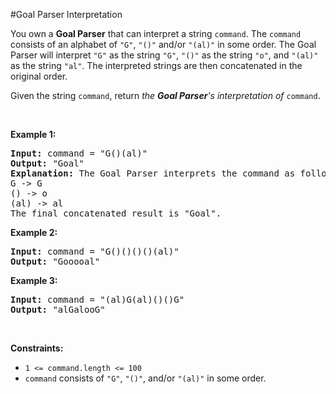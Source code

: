 #Goal Parser Interpretation
<p>You own a <strong>Goal Parser</strong> that can interpret a string <code>command</code>. The <code>command</code> consists of an alphabet of <code>"G"</code>, <code>"()"</code> and/or <code>"(al)"</code> in some order. The Goal Parser will interpret <code>"G"</code> as the string <code>"G"</code>, <code>"()"</code> as the string <code>"o"</code>, and <code>"(al)"</code> as the string <code>"al"</code>. The interpreted strings are then concatenated in the original order.</p>
<p>Given the string <code>command</code>, return <em>the <strong>Goal Parser</strong>'s interpretation of </em><code>command</code>.</p>
<p> </p>
<p><strong class="example">Example 1:</strong></p>
<pre><strong>Input:</strong> command = "G()(al)"
<strong>Output:</strong> "Goal"
<strong>Explanation:</strong> The Goal Parser interprets the command as follows:
G -&gt; G
() -&gt; o
(al) -&gt; al
The final concatenated result is "Goal".
</pre>
<p><strong class="example">Example 2:</strong></p>
<pre><strong>Input:</strong> command = "G()()()()(al)"
<strong>Output:</strong> "Gooooal"
</pre>
<p><strong class="example">Example 3:</strong></p>
<pre><strong>Input:</strong> command = "(al)G(al)()()G"
<strong>Output:</strong> "alGalooG"
</pre>
<p> </p>
<p><strong>Constraints:</strong></p>
<ul>
<li><code>1 &lt;= command.length &lt;= 100</code></li>
<li><code>command</code> consists of <code>"G"</code>, <code>"()"</code>, and/or <code>"(al)"</code> in some order.</li>
</ul>
